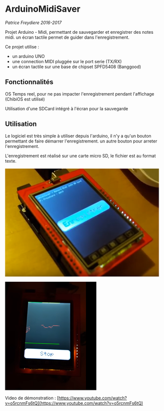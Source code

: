 # ArduinoMidiSaver

*Patrice Freydiere 2016-2017*

Projet Arduino - Midi, permettant de sauvegarder et enregistrer des notes midi. 
un écran tactile permet de guider dans l'enregistrement.

Ce projet utilise :

- un arduino UNO
- une connection MIDI pluggée sur le port serie (TX/RX)
- un écran tactile sur une base de chipset SPFD5408 (Banggood)

## Fonctionnalités

OS Temps reel, pour ne pas impacter l'enregistrement pendant l'affichage (ChibiOS est utilisé)

Utilisation d'une SDCard intégré à l'écran pour la sauvegarde

## Utilisation

Le logiciel est très simple à utiliser depuis l'arduino, il n'y a qu'un bouton permettant de faire démarrer l'enregistrement. un autre bouton pour arreter l'enregistrement.

L'enregistrement est réalisé sur une carte micro SD, le fichier est au format texte.

![](documentation/p1.png)



![](documentation/p2.png)

Video de démonstration : [https://www.youtube.com/watch?v=o5rcnmFs6tQ](https://www.youtube.com/watch?v=o5rcnmFs6tQ)